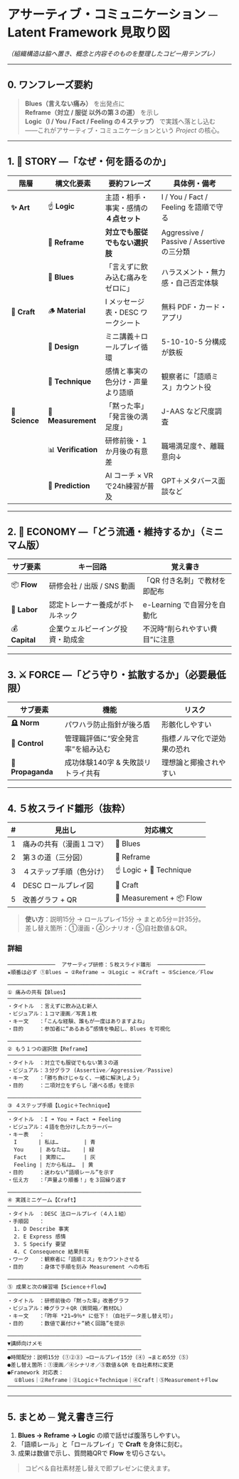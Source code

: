 # アサーティブ・コミュニケーション ─ Latent Framework 見取り図  
*（組織構造は脇へ置き、概念と内容そのものを整理したコピー用テンプレ）*

---

## 0. ワンフレーズ要約
> **Blues（言えない痛み）** を出発点に  
> **Reframe（対立 / 服従 以外の第３の道）** を示し  
> **Logic（I / You / Fact / Feeling の４ステップ）** で実践へ落とし込む  
> ――これがアサーティブ・コミュニケーションという *Project* の核心。

---

## 1. 📕 STORY ―「なぜ・何を語るのか」

| 階層 | 構文化要素 | 要約フレーズ | 具体例・備考 |
|------|------------|--------------|--------------|
| **✨ Art** | ☝️ **Logic** | 主語・相手・事実・感情の **４点セット** | I / You / Fact / Feeling を語順で守る |
| | 🫱 **Reframe** | **対立でも服従でもない選択肢** | Aggressive / Passive / Assertive の三分類 |
| | 👏 **Blues** | 「言えずに飲み込む痛みをゼロに」 | ハラスメント・無力感・自己否定体験 |
| **🧵 Craft** | 🪵 **Material** | I メッセージ表・DESC ワークシート | 無料 PDF・カード・アプリ |
| | 📐 **Design** | ミニ講義＋ロールプレイ循環 | 5-10-10-5 分構成が鉄板 |
| | 🤌 **Technique** | 感情と事実の色分け・声量より語順 | 観察者に「語順ミス」カウント役 |
| **🥼 Science** | 📏 **Measurement** | 「黙った率」「発言後の満足度」 | J-AAS など尺度調査 |
| | 📊 **Verification** | 研修前後・１か月後の有意差 | 職場満足度↑、離職意向↓ |
| | 🤔 **Prediction** | AI コーチ × VR で24h練習が普及 | GPT＋メタバース面談など |

---

## 2. 🌾 ECONOMY ―「どう流通・維持するか」（ミニマム版）

| サブ要素 | キー回路 | 覚え書き |
|----------|----------|----------|
| 📦 **Flow** | 研修会社 / 出版 / SNS 動画 | 「QR 付き名刺」で教材を即配布 |
| 🪏 **Labor** | 認定トレーナー養成がボトルネック | e-Learning で自習分を自動化 |
| 💰 **Capital** | 企業ウェルビーイング投資・助成金 | 不況時“削られやすい費目”に注意 |

---

## 3. ⚔️ FORCE ―「どう守り・拡散するか」（必要最低限）

| サブ要素 | 機能 | リスク |
|----------|------|--------|
| 🪦 **Norm** | パワハラ防止指針が後ろ盾 | 形骸化しやすい |
| 🔗 **Control** | 管理職評価に“安全発言率”を組み込む | 指標ノルマ化で逆効果の恐れ |
| 📣 **Propaganda** | 成功体験140字 & 失敗談リトライ共有 | 理想論と揶揄されやすい |

---

## 4. ５枚スライド雛形（抜粋）

| # | 見出し | 対応構文 |
|---|--------|----------|
| 1 | 痛みの共有（漫画１コマ） | 👏 Blues |
| 2 | 第３の道（三分図） | 🫱 Reframe |
| 3 | ４ステップ手順（色分け） | ☝️ Logic + 🤌 Technique |
| 4 | DESC ロールプレイ図 | 🧵 Craft |
| 5 | 改善グラフ + QR | 📏 Measurement + 📦 Flow |

> **使い方**：説明15分 → ロールプレイ15分 → まとめ5分＝計35分。  
> 差し替え箇所：①漫画・④シナリオ・⑤自社数値＆QR。


### 詳細


```
───────────────  アサーティブ研修：５枚スライド雛形  ───────────────
★順番は必ず ①Blues → ②Reframe → ③Logic → ④Craft → ⑤Science／Flow

──────────────────────────────────────────
① 痛みの共有【Blues】
──────────────────────────────────────────
・タイトル　：言えずに飲み込む新人  
・ビジュアル：１コマ漫画／写真１枚  
・キー文　　：「こんな経験、誰もが一度はありますよね」  
・目的　　　：参加者に“あるある”感情を喚起し、Blues を可視化

──────────────────────────────────────────
② もう１つの選択肢【Reframe】
──────────────────────────────────────────
・タイトル　：対立でも服従でもない第３の道  
・ビジュアル：３分グラフ (Assertive／Aggressive／Passive)  
・キー文　　：「勝ち負けじゃなく、一緒に解決しよう」  
・目的　　　：二項対立をずらし「選べる感」を提示

──────────────────────────────────────────
③ ４ステップ手順【Logic＋Technique】
──────────────────────────────────────────
・タイトル　：I ➜ You ➜ Fact ➜ Feeling  
・ビジュアル：４語を色分けしたカラーバー  
・キー表　　：
  I　     | 私は…        | 青  
  You     | あなたは…    | 緑  
  Fact    | 実際に…      | 灰  
  Feeling | だから私は…  | 黄  
・目的　　　：迷わない“語順レール”を示す  
・伝え方　　：「声量より順番！」を３回繰り返す

──────────────────────────────────────────
④ 実践ミニゲーム【Craft】
──────────────────────────────────────────
・タイトル　：DESC 法ロールプレイ（４人１組）  
・手順図　　：  
  1. D Describe 事実  
  2. E Express 感情  
  3. S Specify 要望  
  4. C Consequence 結果共有  
・ワーク　　：観察者に「語順ミス」をカウントさせる  
・目的　　　：身体で手順を刻み Measurement への布石

──────────────────────────────────────────
⑤ 成果と次の練習場【Science＋Flow】
──────────────────────────────────────────
・タイトル　：研修前後の「黙った率」改善グラフ  
・ビジュアル：棒グラフ＋QR（質問箱／教材DL）  
・キー文　　：「昨年 *21→9％* に低下！（自社データ差し替え可）」  
・目的　　　：数値で裏付け＋“続く回路”を提示

──────────────────────────────────────────
▼講師向けメモ
──────────────────────────────────────────
●時間配分：説明15分（①②③）→ロールプレイ15分（④）→まとめ5分（⑤）  
●差し替え箇所：①漫画／④シナリオ／⑤数値＆QR を自社素材に変更  
●Framework 対応表：  
  ①Blues｜②Reframe｜③Logic＋Technique｜④Craft｜⑤Measurement＋Flow
──────────────────────────────────────────

```

---

## 5. まとめ ─ 覚え書き三行

1. **Blues → Reframe → Logic** の順で話せば腹落ちしやすい。  
2. 「語順レール」と「ロールプレイ」で **Craft** を身体に刻む。  
3. 成果は数値で示し、質問箱QRで **Flow** を切らさない。  

> コピペ＆自社素材差し替えで即プレゼンに使えます。

